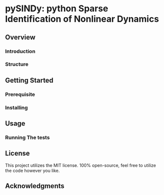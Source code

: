 # pySINDy: python Sparse Identification of Nonlinear Dynamics
## Overview
### Introduction
### Structure

## Getting Started
### Prerequisite
### Installing

## Usage
### Running The tests

## License
This project utilizes the MIT license.
100% open-source, feel free to utilize the code however you like. 

## Acknowledgments
